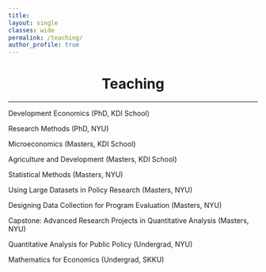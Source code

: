 ```yaml
---
title: 
layout: single
classes: wide
permalink: /teaching/
author_profile: true
---
```


# <center> Teaching </center>
- - -

Development Economics (PhD, KDI School)

Research Methods (PhD, NYU)

Microeconomics (Masters, KDI School)

Agriculture and Development (Masters, KDI School)

Statistical Methods (Masters, NYU)

Using Large Datasets in Policy Research (Masters, NYU)

Designing Data Collection for Program Evaluation (Masters, NYU)

Capstone: Advanced Research Projects in Quantitative Analysis (Masters, NYU)

Quantitative Analysis for Public Policy (Undergrad, NYU)

Mathematics for Economics (Undergrad, SKKU)

